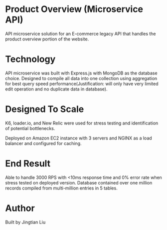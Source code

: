 # Product Overview (Microservice API)

API microservice solution for an E-commerce legacy API that handles the product overview portion of the website.

# Technology

API microservice was built with Express.js with MongoDB as the database choice. Designed to compile all data into one collection using aggregation for best query speed performance(Justification: will only have very limited edit operation and no duplicate data in database).

# Designed To Scale

K6, loader.io, and New Relic were used for stress testing and identification of potential bottlenecks.

Deployed on Amazon EC2 instance with 3 servers and NGINX as a load balancer and configured for caching.

# End Result

Able to handle 3000 RPS with <10ms response time and 0% error rate when stress tested on deployed version. Database contained over one million records compiled from multi-million entries in 5 tables.

# Author

Built by Jingtian Liu
